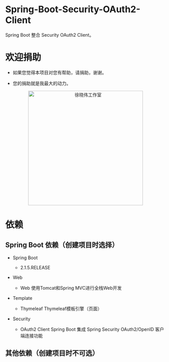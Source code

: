 # Spring-Boot-Security-OAuth2-Client
Spring Boot 整合 Security OAuth2 Client。


# 欢迎捐助

- 如果您觉得本项目对您有帮助，请捐助，谢谢。

- 您的捐助就是我最大的动力。

<p align=center>
  <a href="https://xuxiaowei.com.cn">
    <img src="https://cdn2.xuxiaowei.com.cn/img/QRCode.png/xuxiaowei.com.cn" alt="徐晓伟工作室" width="360">
  </a>
</p>


# 依赖

## Spring Boot 依赖（创建项目时选择）

- Spring Boot
    - 2.1.5.RELEASE
    
- Web
    - Web                           使用Tomcat和Spring MVC进行全栈Web开发
    
- Template
	- Thymeleaf                     Thymeleaf模板引擎（页面）
    
- Security
    - OAuth2 Client                 Spring Boot 集成 Spring Security OAuth2/OpenID 客户端连接功能 
    
    
## 其他依赖（创建项目时不可选）
   
    

